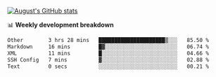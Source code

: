 
[![August's GitHub stats](https://github-readme-stats.vercel.app/api?username=zou-weidong&show_icons=true&theme=radical)](https://github.com/zou-weidong)


📊 **Weekly development breakdown**
<!--START_SECTION:waka-->

```txt
Other        3 hrs 28 mins   █████████████████████▒░░░   85.50 %
Markdown     16 mins         █▓░░░░░░░░░░░░░░░░░░░░░░░   06.74 %
XML          11 mins         █░░░░░░░░░░░░░░░░░░░░░░░░   04.66 %
SSH Config   7 mins          ▓░░░░░░░░░░░░░░░░░░░░░░░░   02.88 %
Text         0 secs          ░░░░░░░░░░░░░░░░░░░░░░░░░   00.21 %
```

<!--END_SECTION:waka-->
